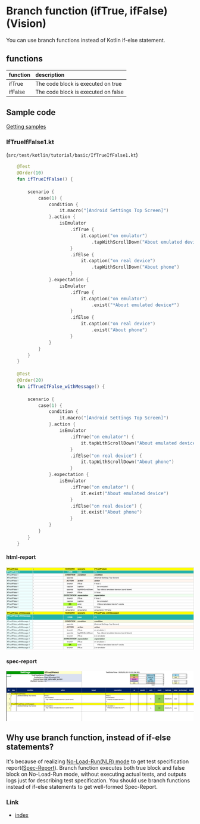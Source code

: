 # Branch function (ifTrue, ifFalse) (Vision)

You can use branch functions instead of Kotlin if-else statement.

## functions

| function | description                         |
|:---------|:------------------------------------|
| ifTrue   | The code block is executed on true  |
| ifFalse  | The code block is executed on false |

## Sample code

[Getting samples](../../getting_samples.md)

### IfTrueIfFalse1.kt

(`src/test/kotlin/tutorial/basic/IfTrueIfFalse1.kt`)

```kotlin
    @Test
    @Order(10)
    fun ifTrueIfFalse() {

        scenario {
            case(1) {
                condition {
                    it.macro("[Android Settings Top Screen]")
                }.action {
                    isEmulator
                        .ifTrue {
                            it.caption("on emulator")
                                .tapWithScrollDown("About emulated device")
                        }
                        .ifElse {
                            it.caption("on real device")
                                .tapWithScrollDown("About phone")
                        }
                }.expectation {
                    isEmulator
                        .ifTrue {
                            it.caption("on emulator")
                                .exist("*About emulated device*")
                        }
                        .ifElse {
                            it.caption("on real device")
                                .exist("About phone")
                        }
                }
            }
        }
    }

    @Test
    @Order(20)
    fun ifTrueIfFalse_withMessage() {

        scenario {
            case(1) {
                condition {
                    it.macro("[Android Settings Top Screen]")
                }.action {
                    isEmulator
                        .ifTrue("on emulator") {
                            it.tapWithScrollDown("About emulated device")
                        }
                        .ifElse("on real device") {
                            it.tapWithScrollDown("About phone")
                        }
                }.expectation {
                    isEmulator
                        .ifTrue("on emulator") {
                            it.exist("About emulated device")
                        }
                        .ifElse("on real device") {
                            it.exist("About phone")
                        }
                }
            }
        }
    }
```

#### html-report

![](_images/if_true_if_false.png)

#### spec-report

![](_images/if_true_if_false_spec_report.png)

## Why use branch function, instead of if-else statements?

It's because of realizing [No-Load-Run(NLR) mode](../../report/no_load_run_mode.md) to get test specification
report([Spec-Report](../../report/spec_report.md)). Branch function executes both true block and false block on
No-Load-Run mode, without executing actual tests, and outputs logs just for describing test specification. You
should use branch functions instead of if-else statements to get well-formed Spec-Report.

### Link

- [index](../../../../index.md)

